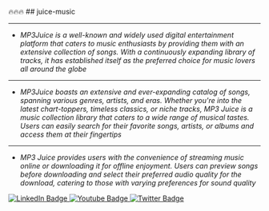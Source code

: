🔥🔥🔥 ## juice-music

___

+ *MP3Juice is a well-known and widely used digital entertainment platform that caters to music enthusiasts by providing them with an extensive collection of songs. With a continuously expanding library of tracks, it has established itself as the preferred choice for music lovers all around the globe*

___

+  *MP3Juice boasts an extensive and ever-expanding catalog of songs, spanning various genres, artists, and eras. Whether you're into the latest chart-toppers, timeless classics, or niche tracks, MP3 Juice is a music collection library that caters to a wide range of musical tastes. Users can easily search for their favorite songs, artists, or albums and access them at their fingertips*

___

+  *MP3 Juice provides users with the convenience of streaming music online or downloading it for offline enjoyment. Users can preview songs before downloading and select their preferred audio quality for the download, catering to those with varying preferences for sound quality*

<div id="badges">
  <a href="your-linkedin-URL">
    <img src="https://img.shields.io/badge/LinkedIn-blue?style=for-the-badge&logo=linkedin&logoColor=white" alt="LinkedIn Badge"/>
  </a>
  <a href="your-youtube-URL">
    <img src="https://img.shields.io/badge/YouTube-red?style=for-the-badge&logo=youtube&logoColor=white" alt="Youtube Badge"/>
  </a>
  <a href="your-twitter-URL">
    <img src="https://img.shields.io/badge/Twitter-blue?style=for-the-badge&logo=twitter&logoColor=white" alt="Twitter Badge"/>
  </a>
</div>
<img src="https://komarev.com/ghpvc/?username=your-github-username&style=flat-square&color=blue" alt=""/>
